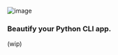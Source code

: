 ![image](https://user-images.githubusercontent.com/83192247/134824686-39224716-4ed9-40aa-82b5-4ae3de90af4c.png)

### Beautify your Python CLI app.

(wip)
